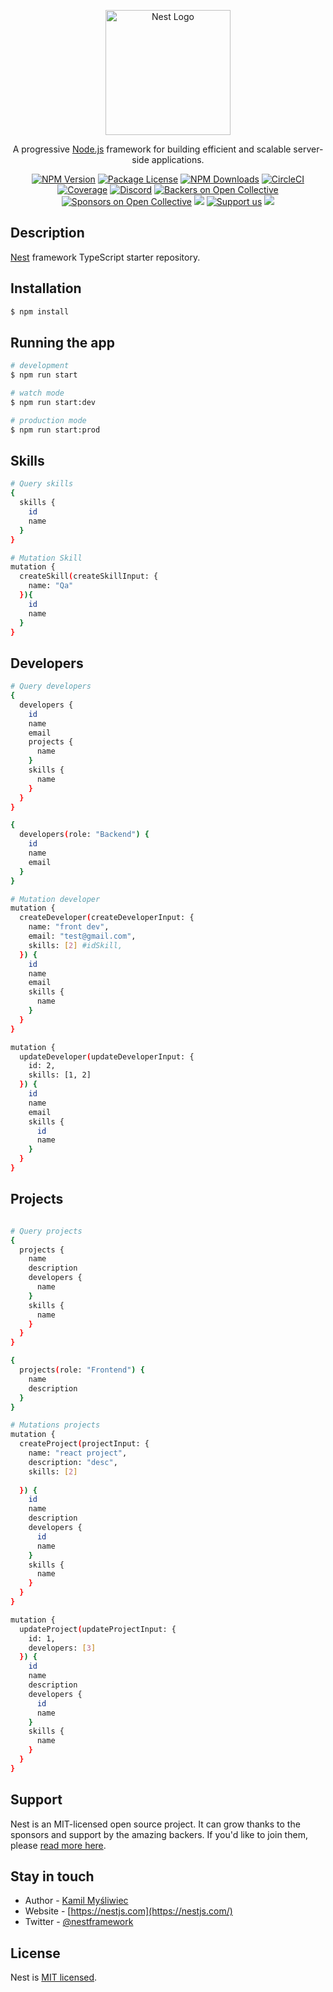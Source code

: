 <p align="center">
  <a href="http://nestjs.com/" target="blank"><img src="https://nestjs.com/img/logo-small.svg" width="200" alt="Nest Logo" /></a>
</p>

[circleci-image]: https://img.shields.io/circleci/build/github/nestjs/nest/master?token=abc123def456
[circleci-url]: https://circleci.com/gh/nestjs/nest

  <p align="center">A progressive <a href="http://nodejs.org" target="_blank">Node.js</a> framework for building efficient and scalable server-side applications.</p>
    <p align="center">
<a href="https://www.npmjs.com/~nestjscore" target="_blank"><img src="https://img.shields.io/npm/v/@nestjs/core.svg" alt="NPM Version" /></a>
<a href="https://www.npmjs.com/~nestjscore" target="_blank"><img src="https://img.shields.io/npm/l/@nestjs/core.svg" alt="Package License" /></a>
<a href="https://www.npmjs.com/~nestjscore" target="_blank"><img src="https://img.shields.io/npm/dm/@nestjs/common.svg" alt="NPM Downloads" /></a>
<a href="https://circleci.com/gh/nestjs/nest" target="_blank"><img src="https://img.shields.io/circleci/build/github/nestjs/nest/master" alt="CircleCI" /></a>
<a href="https://coveralls.io/github/nestjs/nest?branch=master" target="_blank"><img src="https://coveralls.io/repos/github/nestjs/nest/badge.svg?branch=master#9" alt="Coverage" /></a>
<a href="https://discord.gg/G7Qnnhy" target="_blank"><img src="https://img.shields.io/badge/discord-online-brightgreen.svg" alt="Discord"/></a>
<a href="https://opencollective.com/nest#backer" target="_blank"><img src="https://opencollective.com/nest/backers/badge.svg" alt="Backers on Open Collective" /></a>
<a href="https://opencollective.com/nest#sponsor" target="_blank"><img src="https://opencollective.com/nest/sponsors/badge.svg" alt="Sponsors on Open Collective" /></a>
  <a href="https://paypal.me/kamilmysliwiec" target="_blank"><img src="https://img.shields.io/badge/Donate-PayPal-ff3f59.svg"/></a>
    <a href="https://opencollective.com/nest#sponsor"  target="_blank"><img src="https://img.shields.io/badge/Support%20us-Open%20Collective-41B883.svg" alt="Support us"></a>
  <a href="https://twitter.com/nestframework" target="_blank"><img src="https://img.shields.io/twitter/follow/nestframework.svg?style=social&label=Follow"></a>
</p>
  <!--[![Backers on Open Collective](https://opencollective.com/nest/backers/badge.svg)](https://opencollective.com/nest#backer)
  [![Sponsors on Open Collective](https://opencollective.com/nest/sponsors/badge.svg)](https://opencollective.com/nest#sponsor)-->

## Description

[Nest](https://github.com/nestjs/nest) framework TypeScript starter repository.

## Installation

```bash
$ npm install
```

## Running the app

```bash
# development
$ npm run start

# watch mode
$ npm run start:dev

# production mode
$ npm run start:prod
```

## Skills

```bash
# Query skills
{
  skills {
    id
    name
  }
}

# Mutation Skill
mutation {
  createSkill(createSkillInput: {
    name: "Qa"
  }){
    id
    name
  }
}
```

## Developers

```bash
# Query developers
{
  developers {
    id
    name
    email
    projects {
      name
    }
    skills {
      name
    }
  }
}

{
  developers(role: "Backend") {
    id
    name
    email
  }
}

# Mutation developer
mutation {
  createDeveloper(createDeveloperInput: {
    name: "front dev",
    email: "test@gmail.com",
    skills: [2] #idSkill,
  }) {
    id
    name
    email
    skills {
      name
    }
  }
}

mutation {
  updateDeveloper(updateDeveloperInput: {
    id: 2,
    skills: [1, 2]
  }) {
    id
    name
    email
    skills {
      id
      name
    }
  }
}
```

## Projects

```bash

# Query projects
{
  projects {
    name
    description
    developers {
      name
    }
    skills {
      name
    }
  }
}

{
  projects(role: "Frontend") {
    name
    description
  }
}

# Mutations projects
mutation {
  createProject(projectInput: {
    name: "react project",
    description: "desc",
    skills: [2]
    
  }) {
    id
    name
    description
    developers {
      id
      name
    }
    skills {
      name
    }
  }
}

mutation {
  updateProject(updateProjectInput: {
    id: 1,
    developers: [3]
  }) {
    id
    name
    description
    developers {
      id
      name
    }
    skills {
      name
    }
  }
}

```

## Support

Nest is an MIT-licensed open source project. It can grow thanks to the sponsors and support by the amazing backers. If you'd like to join them, please [read more here](https://docs.nestjs.com/support).

## Stay in touch

- Author - [Kamil Myśliwiec](https://kamilmysliwiec.com)
- Website - [https://nestjs.com](https://nestjs.com/)
- Twitter - [@nestframework](https://twitter.com/nestframework)

## License

Nest is [MIT licensed](LICENSE).
